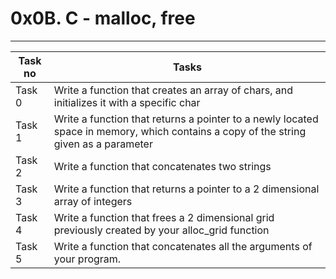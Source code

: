 # 0x0B. C - malloc, free
---
|Task no |Tasks	|
|--------|------|
|Task 0  |Write a function that creates an array of chars, and initializes it with a specific char|
|Task 1  |Write a function that returns a pointer to a newly located space in memory, which contains a copy of the string given as a parameter|
|Task 2  |Write a function that concatenates two strings|
|Task 3  |Write a function that returns a pointer to a 2 dimensional array of integers|
|Task 4  |Write a function that frees a 2 dimensional grid previously created by your alloc_grid function|
|Task 5  |Write a function that concatenates all the arguments of your program.|

